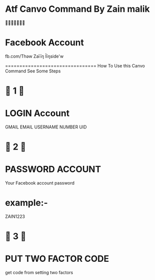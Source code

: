# Atf Canvo Command By Zain malik 
💸💸💸💸💸💸💸

# Facebook Account 
fb.com/Thəw Zaīīŋ Īīŋside'w

================================
How To Use this Canvo Command See Some Steps

# 💜 1 💜

# LOGIN Account 
GMAIL 
EMAIL 
USERNAME 
NUMBER
UID

# 💸 2 💸

# PASSWORD ACCOUNT

Your Facebook account password 
# example:-
ZAIN1223

# 💜 3 💜

# PUT TWO FACTOR CODE

get code from setting two factors
